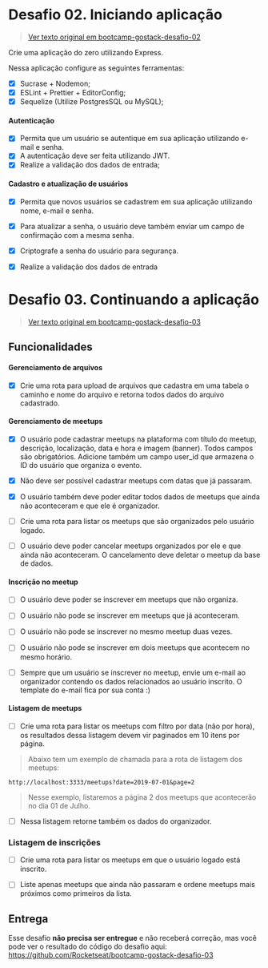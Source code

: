 # Desafio 02. Iniciando aplicação
> [Ver texto original em bootcamp-gostack-desafio-02](https://github.com/Rocketseat/bootcamp-gostack-desafio-02/blob/master/README.md)


Crie uma aplicação do zero utilizando Express.

Nessa aplicação configure as seguintes ferramentas:

- [x] Sucrase + Nodemon;
- [x] ESLint + Prettier + EditorConfig;
- [x] Sequelize (Utilize PostgresSQL ou MySQL);
#### Autenticação
  - [x] Permita que um usuário se autentique em sua aplicação utilizando e-mail e senha.
  - [x] A autenticação deve ser feita utilizando JWT.
  - [x] Realize a validação dos dados de entrada;
#### Cadastro e atualização de usuários
  - [x] Permita que novos usuários se cadastrem em sua aplicação utilizando nome, e-mail e senha.
  - [x] Para atualizar a senha, o usuário deve também enviar um campo de confirmação com a mesma senha.
  - [x] Criptografe a senha do usuário para segurança.
  - [x] Realize a validação dos dados de entrada


# Desafio 03. Continuando a aplicação

> [Ver texto original em bootcamp-gostack-desafio-03](https://github.com/Rocketseat/bootcamp-gostack-desafio-03/blob/master/README.md)



## Funcionalidades

#### Gerenciamento de arquivos

- [x] Crie uma rota para upload de arquivos que cadastra em uma tabela o caminho e nome do arquivo e retorna todos dados do arquivo cadastrado.

#### Gerenciamento de meetups

- [x] O usuário pode cadastrar meetups na plataforma com título do meetup, descrição, localização, data e hora e imagem (banner). Todos campos são obrigatórios. Adicione também um campo user_id que armazena o ID do usuário que organiza o evento.

- [x] Não deve ser possível cadastrar meetups com datas que já passaram.

- [x] O usuário também deve poder editar todos dados de meetups que ainda não aconteceram e que ele é organizador.

- [ ] Crie uma rota para listar os meetups que são organizados pelo usuário logado.

- [ ] O usuário deve poder cancelar meetups organizados por ele e que ainda não aconteceram. O cancelamento deve deletar o meetup da base de dados.

#### Inscrição no meetup

- [ ] O usuário deve poder se inscrever em meetups que não organiza.

- [ ] O usuário não pode se inscrever em meetups que já aconteceram.

- [ ] O usuário não pode se inscrever no mesmo meetup duas vezes.

- [ ] O usuário não pode se inscrever em dois meetups que acontecem no mesmo horário.

- [ ] Sempre que um usuário se inscrever no meetup, envie um e-mail ao organizador contendo os dados relacionados ao usuário inscrito. O template do e-mail fica por sua conta :)

#### Listagem de meetups

- [ ] Crie uma rota para listar os meetups com filtro por data (não por hora), os resultados dessa listagem devem vir paginados em 10 itens por página.

> Abaixo tem um exemplo de chamada para a rota de listagem dos meetups:

```
http://localhost:3333/meetups?date=2019-07-01&page=2
```

> Nesse exemplo, listaremos a página 2 dos meetups que acontecerão no dia 01 de Julho.

- [ ] Nessa listagem retorne também os dados do organizador.

### Listagem de inscrições

- [ ] Crie uma rota para listar os meetups em que o usuário logado está inscrito.

- [ ] Liste apenas meetups que ainda não passaram e ordene meetups mais próximos como primeiros da lista.

## Entrega

Esse desafio **não precisa ser entregue** e não receberá correção, mas você pode ver o resultado do código do desafio aqui: https://github.com/Rocketseat/bootcamp-gostack-desafio-03
